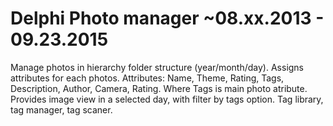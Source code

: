# Delphi Photo manager ~08.xx.2013 - 09.23.2015

Manage photos in hierarchy folder structure (year/month/day). Assigns attributes for each photos.
Attributes: Name, Theme, Rating, Tags, Description, Author, Camera, Rating.
Where Tags is main photo atribute.
Provides image view in a selected day, with filter by tags option.
Tag library, tag manager, tag scaner.
